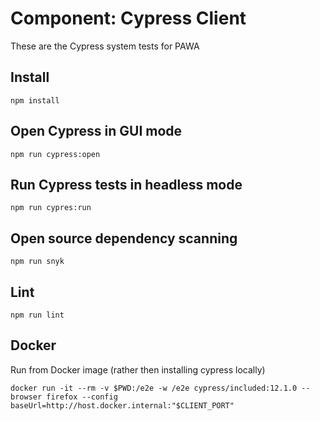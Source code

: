# Component: Cypress Client

These are the Cypress system tests for PAWA

## Install

    npm install

## Open Cypress in GUI mode

    npm run cypress:open

## Run Cypress tests in headless mode

    npm run cypres:run

## Open source dependency scanning

    npm run snyk

## Lint

    npm run lint

## Docker

Run from Docker image (rather then installing cypress locally)

    docker run -it --rm -v $PWD:/e2e -w /e2e cypress/included:12.1.0 --browser firefox --config baseUrl=http://host.docker.internal:"$CLIENT_PORT"
